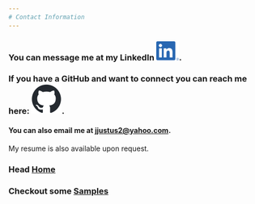 ```yaml
---
# Contact Information
---
```


### You can message me at my LinkedIn [![LinkedIn](assets/images/LI-In-Bug.png)](https://www.linkedin.com/in/joshua-justus/).
### If you have a GitHub and want to connect you can reach me here: [![Github](assets/images/github-mark.png)](https://github.com/jdjustus94).

#### You can also email me at jjustus2@yahoo.com.
My resume is also available upon request.

### Head [Home](./README.md)
### Checkout some [Samples](./samples.md)
